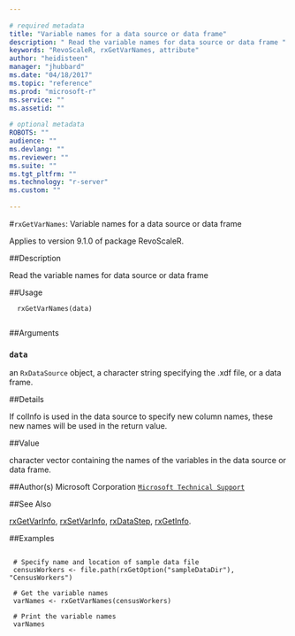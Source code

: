 ```yaml
--- 
 
# required metadata 
title: "Variable names for a data source or data frame" 
description: " Read the variable names for data source or data frame " 
keywords: "RevoScaleR, rxGetVarNames, attribute" 
author: "heidisteen" 
manager: "jhubbard" 
ms.date: "04/18/2017" 
ms.topic: "reference" 
ms.prod: "microsoft-r" 
ms.service: "" 
ms.assetid: "" 
 
# optional metadata 
ROBOTS: "" 
audience: "" 
ms.devlang: "" 
ms.reviewer: "" 
ms.suite: "" 
ms.tgt_pltfrm: "" 
ms.technology: "r-server" 
ms.custom: "" 
 
--- 
```

 
 
 #`rxGetVarNames`: Variable names for a data source or data frame

 Applies to version 9.1.0 of package RevoScaleR.
 
 ##Description
 
Read the variable names for data source or data frame
 
 
 ##Usage

```   
  rxGetVarNames(data)
 
```
 
 ##Arguments

   
    
 ### `data`
 an `RxDataSource` object, a character string specifying the .xdf file, or a data frame. 
  
 
 
 ##Details
 
If colInfo is used in the data source to specify new column names, these new
names will be used in the return value.
 
 
 ##Value
 
character vector containing the names of the variables in the data source or data frame.
 
 ##Author(s)
 Microsoft Corporation [`Microsoft Technical Support`](https://go.microsoft.com/fwlink/?LinkID=698556&clcid=0x409)
 
 
 ##See Also
 
[rxGetVarInfo](rxGetVarInfoXdf.md),
[rxSetVarInfo](rxSetVarInfoXdf.md),
[rxDataStep](../../r-reference/revoscaler/rxdatastep.md),
[rxGetInfo](../../r-reference/revoscaler/rxgetinfoxdf.md).
   
 ##Examples

 ```
   
  # Specify name and location of sample data file
  censusWorkers <- file.path(rxGetOption("sampleDataDir"), "CensusWorkers")
  
  # Get the variable names
  varNames <- rxGetVarNames(censusWorkers)
  
  # Print the variable names
  varNames
  
 
```
 
 
